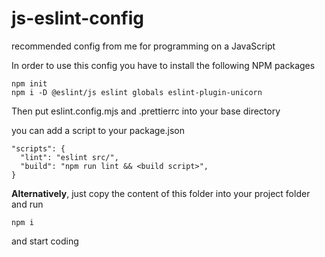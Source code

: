 # js-eslint-config
recommended config from me for programming on a JavaScript

In order to use this config you have to install the following NPM packages
```
npm init
npm i -D @eslint/js eslint globals eslint-plugin-unicorn
```

Then put eslint.config.mjs and .prettierrc into your base directory

you can add a script to your package.json
```
"scripts": {
  "lint": "eslint src/",
  "build": "npm run lint && <build script>",
}
```

**Alternatively**, just copy the content of this folder into your project folder and run
```
npm i
```

and start coding